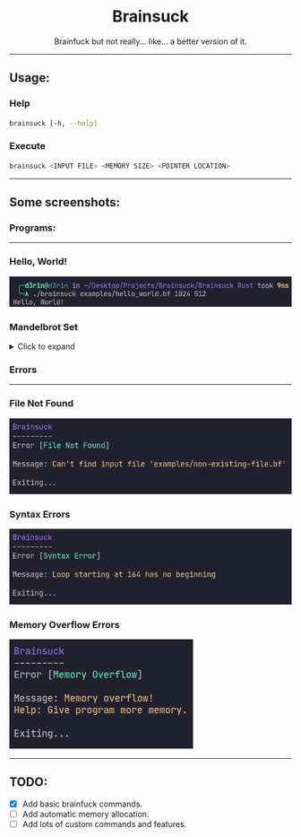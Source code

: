 <div align="center">
	<h1>Brainsuck</h1>
	Brainfuck but not really... like... a better version of it.
</div>

---

<h2>Usage:</h2>

<h3>Help</h3>

```bash
brainsuck [-h, --help]
```

<h3>Execute</h3>

```bash
brainsuck <INPUT FILE> <MEMORY SIZE> <POINTER LOCATION>
```

---

<h2>Some screenshots:</h2>

<h3>Programs:</h3>

---

<h3>Hello, World!</h3>
<img src="./assets/hello_world.png" alt="">

<h3>Mandelbrot Set</h3>

<details>

<summary>Click to expand</summary>
<img src="./assets/mandel_brot.png">

</details>

<h3>Errors</h3>

---

<h3>File Not Found</h3>
<img src="./assets/file_not_found.png" alt="">

<h3>Syntax Errors</h3>
<img src="./assets/syntax_error.png" alt="">

<h3>Memory Overflow Errors</h3>
<img src="./assets/memory_overflow.png" alt="">

---

<h2>TODO:</h2>

- [X]   Add basic brainfuck commands.
- [ ]   Add automatic memory allocation.
- [ ]   Add lots of custom commands and features.